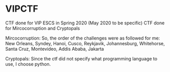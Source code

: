 # VIPCTF
CTF done for VIP ESCS in Spring 2020 (May 2020 to be specific)
CTF done for Mircocorruption and Cryptopals

Mircocorruption:
   So, the order of the challenges were as followed for me:
      New Orleans, Syndey, Hanoi, Cusco, Reykjavik, Johannesburg,
      Whitehorse, Santa Cruz, Montevideo, Addis Ababa, Jakarta
      
Cryptopals:
   Since the ctf did not specify what programming language to use, I choose python.
